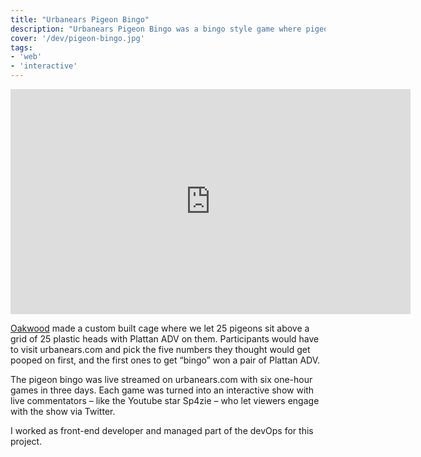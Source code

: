 ```yaml
---
title: "Urbanears Pigeon Bingo"
description: "Urbanears Pigeon Bingo was a bingo style game where pigeons shit on the washable headphones to call the numbers."
cover: '/dev/pigeon-bingo.jpg'
tags:
- 'web'
- 'interactive'
---
```


<iframe src="https://player.vimeo.com/video/117785141?title=0&byline=0&portrait=0" width="640" height="360" frameborder="0" webkitallowfullscreen mozallowfullscreen allowfullscreen></iframe>

[Oakwood](http://oakwood.se/) made a custom built cage where we let 25 pigeons sit above a grid of 25 plastic heads with Plattan ADV on them. Participants would have to visit urbanears.com and pick the five numbers they thought would get pooped on first, and the first ones to get “bingo” won a pair of Plattan ADV.

The pigeon bingo was live streamed on urbanears.com with six one-hour games in three days. Each game was turned into an interactive show with live commentators – like the Youtube star Sp4zie – who let viewers engage with the show via Twitter.

I worked as front-end developer and managed part of the devOps for this project.
